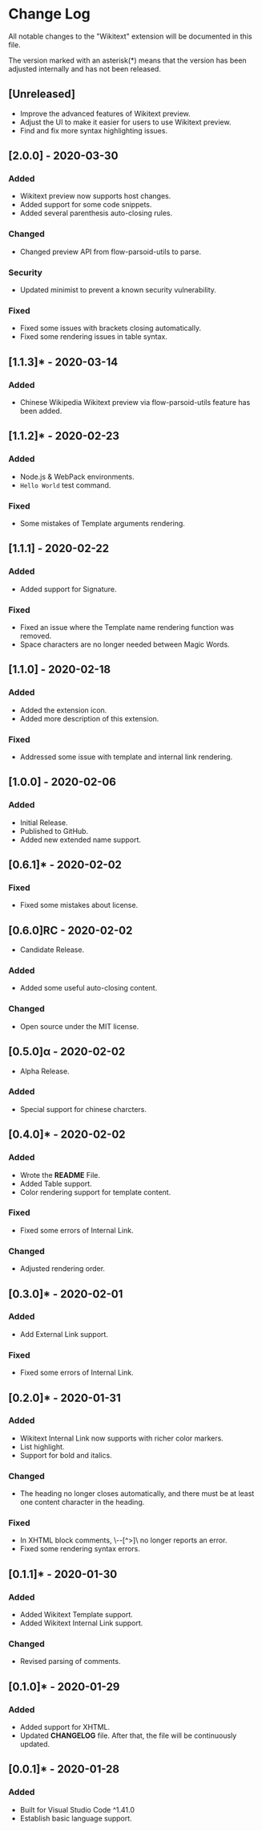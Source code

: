# Change Log

All notable changes to the "Wikitext" extension will be documented in this file.

The version marked with an asterisk(&ast;) means that the version has been adjusted internally and has not been released.
<!-- Check [Keep a Changelog](http://keepachangelog.com/) for recommendations on how to structure this file. -->

## [Unreleased]
- Improve the advanced features of Wikitext preview.
- Adjust the UI to make it easier for users to use Wikitext preview.
- Find and fix more syntax highlighting issues.

## [2.0.0] - 2020-03-30
### Added
- Wikitext preview now supports host changes.
- Added support for some code snippets.
- Added several parenthesis auto-closing rules.

### Changed
- Changed preview API from flow-parsoid-utils to parse.

### Security
- Updated minimist to prevent a known security vulnerability.

### Fixed
- Fixed some issues with brackets closing automatically.
- Fixed some rendering issues in table syntax.

## [1.1.3]\* - 2020-03-14
### Added
- Chinese Wikipedia Wikitext preview via flow-parsoid-utils feature has been added.

## [1.1.2]\* - 2020-02-23
### Added
- Node.js & WebPack environments.
- `Hello World` test command.

### Fixed
- Some mistakes of Template arguments rendering.

## [1.1.1] - 2020-02-22
### Added
- Added support for Signature.

### Fixed
- Fixed an issue where the Template name rendering function was removed.
- Space characters are no longer needed between Magic Words.

## [1.1.0] - 2020-02-18
### Added
- Added the extension icon.
- Added more description of this extension.

### Fixed
- Addressed some issue with template and internal link rendering.

## [1.0.0] - 2020-02-06
### Added
- Initial Release.
- Published to GitHub.
- Added new extended name support.

## [0.6.1]\* - 2020-02-02
### Fixed
- Fixed some mistakes about license.

## [0.6.0]RC - 2020-02-02
- Candidate Release.

### Added
- Added some useful auto-closing content.

### Changed
- Open source under the MIT license.

## [0.5.0]&alpha; - 2020-02-02
- Alpha Release.

### Added
- Special support for chinese charcters.

## [0.4.0]\* - 2020-02-02
### Added
- Wrote the __README__ File.
- Added Table support.
- Color rendering support for template content.

### Fixed
- Fixed some errors of Internal Link.

### Changed
- Adjusted rendering order.

## [0.3.0]\* - 2020-02-01
### Added
- Add External Link support.

### Fixed
- Fixed some errors of Internal Link.

## [0.2.0]\* - 2020-01-31
### Added
- Wikitext Internal Link now supports with richer color markers.
- List highlight.
- Support for bold and italics.

### Changed
- The heading no longer closes automatically, and there must be at least one content character in the heading.

### Fixed
- In XHTML block comments, \\--\[^>\]\\ no longer reports an error.
- Fixed some rendering syntax errors.

## [0.1.1]\* - 2020-01-30
### Added
- Added Wikitext Template support.
- Added Wikitext Internal Link support.

### Changed
- Revised parsing of comments.

## [0.1.0]\* - 2020-01-29
### Added
- Added support for XHTML.
- Updated __CHANGELOG__ file. After that, the file will be continuously updated.


## [0.0.1]\* - 2020-01-28
### Added
- Built for Visual Studio Code ^1.41.0
- Establish basic language support.

<!--
Added 新功能。
Changed 現有功能的更改。
Deprecated 用於即將刪除的功能。
Removed 現在刪除了功能。
Fixed 任何錯誤修復。
Security 以防出現漏洞。
-->
